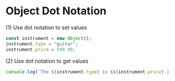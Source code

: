 # Object Dot Notation

(1) Use dot notation to set values

```javascript
const instrument = new Object();
instrument.type = "guitar";
instrument.price = 199.99;
```

(2) Use dot notation to get values

```javascript
console.log(`The ${instrument.type} is $${instrument.price}.)
```

